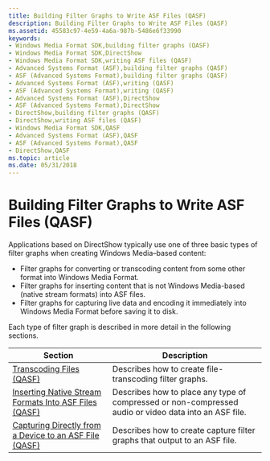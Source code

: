 ```yaml
---
title: Building Filter Graphs to Write ASF Files (QASF)
description: Building Filter Graphs to Write ASF Files (QASF)
ms.assetid: 45583c97-4e59-4a6a-987b-5486e6f33990
keywords:
- Windows Media Format SDK,building filter graphs (QASF)
- Windows Media Format SDK,DirectShow
- Windows Media Format SDK,writing ASF files (QASF)
- Advanced Systems Format (ASF),building filter graphs (QASF)
- ASF (Advanced Systems Format),building filter graphs (QASF)
- Advanced Systems Format (ASF),writing (QASF)
- ASF (Advanced Systems Format),writing (QASF)
- Advanced Systems Format (ASF),DirectShow
- ASF (Advanced Systems Format),DirectShow
- DirectShow,building filter graphs (QASF)
- DirectShow,writing ASF files (QASF)
- Windows Media Format SDK,QASF
- Advanced Systems Format (ASF),QASF
- ASF (Advanced Systems Format),QASF
- DirectShow,QASF
ms.topic: article
ms.date: 05/31/2018
---
```


# Building Filter Graphs to Write ASF Files (QASF)

Applications based on DirectShow typically use one of three basic types of filter graphs when creating Windows Media–based content:

-   Filter graphs for converting or transcoding content from some other format into Windows Media Format.
-   Filter graphs for inserting content that is not Windows Media-based (native stream formats) into ASF files.
-   Filter graphs for capturing live data and encoding it immediately into Windows Media Format before saving it to disk.

Each type of filter graph is described in more detail in the following sections.



| Section                                                                                                             | Description                                                                                           |
|---------------------------------------------------------------------------------------------------------------------|-------------------------------------------------------------------------------------------------------|
| [Transcoding Files (QASF)](transcoding-files--qasf.md)                                                             | Describes how to create file-transcoding filter graphs.                                               |
| [Inserting Native Stream Formats Into ASF Files (QASF)](inserting-native-stream-formats-into-asf-files--qasf.md)   | Describes how to place any type of compressed or non-compressed audio or video data into an ASF file. |
| [Capturing Directly from a Device to an ASF File (QASF)](capturing-directly-from-a-device-to-an-asf-file--qasf.md) | Describes how to create capture filter graphs that output to an ASF file.                             |



 

 

 




